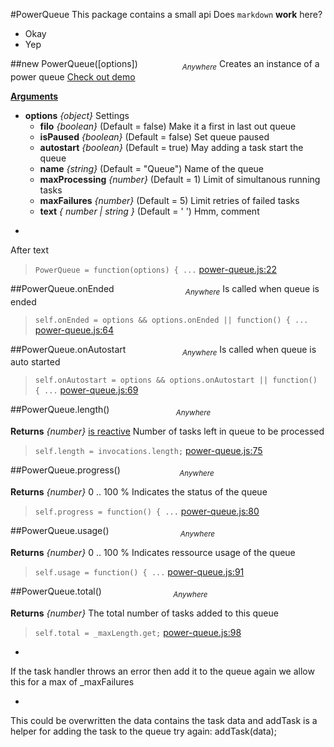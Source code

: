 #PowerQueue
This package contains a small api
Does `markdown` __work__ here?
* Okay
* Yep

##new PowerQueue([options])&nbsp;&nbsp;&nbsp;&nbsp;&nbsp;&nbsp;&nbsp;&nbsp;&nbsp;&nbsp;&nbsp;&nbsp;&nbsp;&nbsp;&nbsp;&nbsp;&nbsp;&nbsp;<sub><i>Anywhere</i></sub>
Creates an instance of a power queue 
[Check out demo](http://power-queue-test.meteor.com/)

<u><b>Arguments</b></u>

* __options__ *{object}*
  Settings
    - __filo__ *{boolean}*    (Default = false)
Make it a first in last out queue
    - __isPaused__ *{boolean}*    (Default = false)
Set queue paused
    - __autostart__ *{boolean}*    (Default = true)
May adding a task start the queue
    - __name__ *{string}*    (Default = "Queue")
Name of the queue
    - __maxProcessing__ *{number}*    (Default = 1)
Limit of simultanous running tasks
    - __maxFailures__ *{number}*    (Default = 5)
Limit retries of failed tasks
    - __text__ *{ number | string }*    (Default = ' ')
Hmm, comment

-
After text

> ```PowerQueue = function(options) { ...``` [power-queue.js:22](power-queue.js#L22)

##PowerQueue.onEnded&nbsp;&nbsp;&nbsp;&nbsp;&nbsp;&nbsp;&nbsp;&nbsp;&nbsp;&nbsp;&nbsp;&nbsp;&nbsp;&nbsp;&nbsp;&nbsp;&nbsp;&nbsp;&nbsp;&nbsp;&nbsp;&nbsp;&nbsp;&nbsp;&nbsp;&nbsp;&nbsp;&nbsp;&nbsp;<sub><i>Anywhere</i></sub>
Is called when queue is ended

> ```self.onEnded = options && options.onEnded || function() { ...``` [power-queue.js:64](power-queue.js#L64)

##PowerQueue.onAutostart&nbsp;&nbsp;&nbsp;&nbsp;&nbsp;&nbsp;&nbsp;&nbsp;&nbsp;&nbsp;&nbsp;&nbsp;&nbsp;&nbsp;&nbsp;&nbsp;&nbsp;&nbsp;&nbsp;&nbsp;&nbsp;&nbsp;&nbsp;<sub><i>Anywhere</i></sub>
Is called when queue is auto started

> ```self.onAutostart = options && options.onAutostart || function() { ...``` [power-queue.js:69](power-queue.js#L69)

##PowerQueue.length()&nbsp;&nbsp;&nbsp;&nbsp;&nbsp;&nbsp;&nbsp;&nbsp;&nbsp;&nbsp;&nbsp;&nbsp;&nbsp;&nbsp;&nbsp;&nbsp;&nbsp;&nbsp;&nbsp;&nbsp;&nbsp;&nbsp;&nbsp;&nbsp;&nbsp;&nbsp;&nbsp;<sub><i>Anywhere</i></sub>

__Returns__  *{number}*  <u>is reactive</u>
Number of tasks left in queue to be processed

> ```self.length = invocations.length;``` [power-queue.js:75](power-queue.js#L75)

##PowerQueue.progress()&nbsp;&nbsp;&nbsp;&nbsp;&nbsp;&nbsp;&nbsp;&nbsp;&nbsp;&nbsp;&nbsp;&nbsp;&nbsp;&nbsp;&nbsp;&nbsp;&nbsp;&nbsp;&nbsp;&nbsp;&nbsp;&nbsp;&nbsp;&nbsp;<sub><i>Anywhere</i></sub>

__Returns__  *{number}*
0 .. 100 % Indicates the status of the queue

> ```self.progress = function() { ...``` [power-queue.js:80](power-queue.js#L80)

##PowerQueue.usage()&nbsp;&nbsp;&nbsp;&nbsp;&nbsp;&nbsp;&nbsp;&nbsp;&nbsp;&nbsp;&nbsp;&nbsp;&nbsp;&nbsp;&nbsp;&nbsp;&nbsp;&nbsp;&nbsp;&nbsp;&nbsp;&nbsp;&nbsp;&nbsp;&nbsp;&nbsp;&nbsp;&nbsp;&nbsp;<sub><i>Anywhere</i></sub>

__Returns__  *{number}*
0 .. 100 % Indicates ressource usage of the queue

> ```self.usage = function() { ...``` [power-queue.js:91](power-queue.js#L91)

##PowerQueue.total()&nbsp;&nbsp;&nbsp;&nbsp;&nbsp;&nbsp;&nbsp;&nbsp;&nbsp;&nbsp;&nbsp;&nbsp;&nbsp;&nbsp;&nbsp;&nbsp;&nbsp;&nbsp;&nbsp;&nbsp;&nbsp;&nbsp;&nbsp;&nbsp;&nbsp;&nbsp;&nbsp;&nbsp;&nbsp;<sub><i>Anywhere</i></sub>

__Returns__  *{number}*
The total number of tasks added to this queue

> ```self.total = _maxLength.get;``` [power-queue.js:98](power-queue.js#L98)

-
If the task handler throws an error then add it to the queue again
we allow this for a max of _maxFailures

-
This could be overwritten the data contains the task data and addTask
is a helper for adding the task to the queue
try again: addTask(data);
